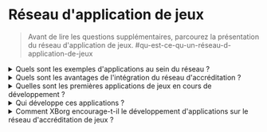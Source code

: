 # Réseau d'application de jeux

> Avant de lire les questions supplémentaires, parcourez la présentation du réseau d'application de jeux. #qu-est-ce-qu-un-réseau-d-application-de-jeux

<details>

<summary>Quels sont les exemples d'applications au sein du réseau ?</summary>

* **Soulbound launchpad** : Connectez les joueurs avec des jeux basés sur leur identité numérique afin que les jeux puissent offrir des opportunités d'investissement uniques aux joueurs qui aiment le genre correspondant.
* **Application d'engagement des joueurs (xborg.gg)** : Une couche d'engagement au-dessus de tous les jeux et communautés connectés à un avatar unique. Cela sert d'excellent outil d'acquisition pour les jeux et les communautés de jeux.
* **Intégration en jeu** : Intégrez la couche d'accréditation dans un jeu et offrez des modes de jeu uniques et des avantages pour les experts du genre.
* **Protocole de communication** : Permettez aux marques de se connecter avec les joueurs en fonction de leurs accréditations. Les joueurs peuvent fixer des frais de communication.
* **Prêt d'actifs basé sur la réputation** : Prêtez vos actifs non pas en fonction des garanties, mais de vos accréditations et de votre réputation.
* **Matchmaking** : Permettez un matchmaking plus efficace en jeu basé sur toute l'historique des joueurs.
* **Communautés de jeux décentralisées** : Une application qui permet la création de communautés de jeux décentralisées.
* **Repérage de joueurs d'esports** : Une application qui permet le repérage de joueurs d'esports par des équipes d'esports ou des communautés de jeux décentralisées.
* **Plateforme de tournois** : Une plateforme de tournois plus efficace, basée sur les performances de certains joueurs.
* **Application de données de jeux** : Une application de rencontres qui met en relation les joueurs en fonction de leurs accréditations.

</details>

<details>

<summary>Quels sont les avantages de l'intégration du réseau d'accréditation ?</summary>

L'utilisation du réseau d'accréditation par les développeurs offre un processus fluide et rationalisé pour l'intégration des joueurs sur le réseau, ce qui entraîne une efficacité opérationnelle accrue et, plus important encore, une expérience utilisateur améliorée pour les joueurs. Les avantages offerts par le réseau d'accréditation sont nombreux, de sorte que toute application de jeu qui l'intègre est en mesure de fournir une expérience inégalée à sa base d'utilisateurs.

</details>

<details>

<summary>Quelles sont les premières applications de jeux en cours de développement ?</summary>

Soulbound launchpad et l'application d'engagement des joueurs.

</details>

<details>

<summary>Qui développe ces applications ?</summary>

XBorg Labs est le principal développeur de ces applications. Cependant, après la décentralisation, nous avons l'intention de permettre le développement de ces applications par n'importe quel développeur.

</details>

<details>

<summary>Comment XBorg encourage-t-il le développement d'applications sur le réseau d'accréditation de jeux ?</summary>

Un programme de subventions permettra d'encourager le développement d'applications.

</details>